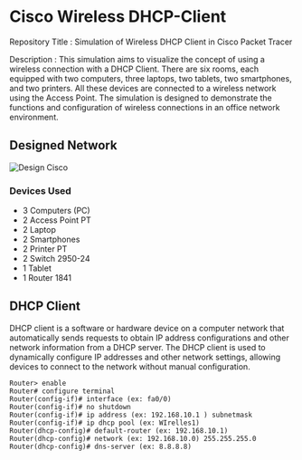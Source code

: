 # Cisco Wireless DHCP-Client 
Repository Title : Simulation of Wireless DHCP Client in Cisco Packet Tracer

Description : This simulation aims to visualize the concept of using a wireless connection with a DHCP Client. There are six rooms, each equipped with two computers, three laptops, two tablets, two smartphones, and two printers. All these devices are connected to a wireless network using the Access Point. The simulation is designed to demonstrate the functions and configuration of wireless connections in an office network environment.


## Designed Network
![Design Cisco](https://github.com/Alizaaaja4/Cisco_Wireless_DHCP-Router_Office/blob/main/Dokumentasi.jpeg)

### Devices Used
  - 3 Computers (PC)
  - 2 Access Point PT 
  - 2 Laptop
  - 2 Smartphones
  - 2 Printer PT
  - 2 Switch 2950-24
  - 1 Tablet
  - 1 Router 1841

## DHCP Client
DHCP client is a software or hardware device on a computer network that automatically sends requests to obtain IP address configurations and other network information from a DHCP server. The DHCP client is used to dynamically configure IP addresses and other network settings, allowing devices to connect to the network without manual configuration.

    Router> enable
    Router# configure terminal
    Router(config-if)# interface (ex: fa0/0)
    Router(config-if)# no shutdown
    Router(config-if)# ip address (ex: 192.168.10.1 ) subnetmask
    Router(config-if)# ip dhcp pool (ex: WIrelles1)
    Router(dhcp-config)# default-router (ex: 192.168.10.1)
    Router(dhcp-config)# network (ex: 192.168.10.0) 255.255.255.0
    Router(dhcp-config)# dns-server (ex: 8.8.8.8)
    

